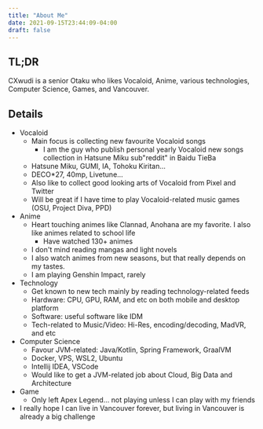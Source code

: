 ```yaml
---
title: "About Me"
date: 2021-09-15T23:44:09-04:00
draft: false
---
```


## TL;DR

CXwudi is a senior Otaku who likes Vocaloid, Anime, various technologies, Computer Science, Games, and Vancouver.

## Details

- Vocaloid
  - Main focus is collecting new favourite Vocaloid songs
    - I am the guy who publish personal yearly Vocaloid new songs collection in Hatsune Miku sub"reddit" in Baidu TieBa
  - Hatsune Miku, GUMI, IA, Tohoku Kiritan...
  - DECO*27, 40mp, Livetune...
  - Also like to collect good looking arts of Vocaloid from Pixel and Twitter
  - Will be great if I have time to play Vocaloid-related music games (OSU, Project Diva, PPD)
- Anime
  - Heart touching animes like Clannad, Anohana are my favorite. I also like animes related to school life
    - Have watched 130+ animes
  - I don't mind reading mangas and light novels
  - I also watch animes from new seasons, but that really depends on my tastes.
  - I am playing Genshin Impact, rarely
- Technology
  - Get known to new tech mainly by reading technology-related feeds
  - Hardware: CPU, GPU, RAM, and etc on both mobile and desktop platform
  - Software: useful software like IDM
  - Tech-related to Music/Video: Hi-Res, encoding/decoding, MadVR, and etc
- Computer Science
  - Favour JVM-related: Java/Kotlin, Spring Framework, GraalVM
  - Docker, VPS, WSL2, Ubuntu
  - Intellij IDEA, VSCode
  - Would like to get a JVM-related job about Cloud, Big Data and Architecture
- Game
  - Only left Apex Legend... not playing unless I can play with my friends
- I really hope I can live in Vancouver forever, but living in Vancouver is already a big challenge
